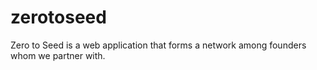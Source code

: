 # zerotoseed
Zero to Seed is a web application that forms a network among founders whom we partner with.
